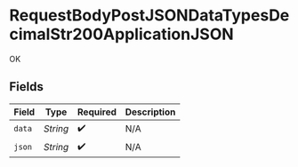 # RequestBodyPostJSONDataTypesDecimalStr200ApplicationJSON

OK


## Fields

| Field              | Type               | Required           | Description        |
| ------------------ | ------------------ | ------------------ | ------------------ |
| `data`             | *String*           | :heavy_check_mark: | N/A                |
| `json`             | *String*           | :heavy_check_mark: | N/A                |
